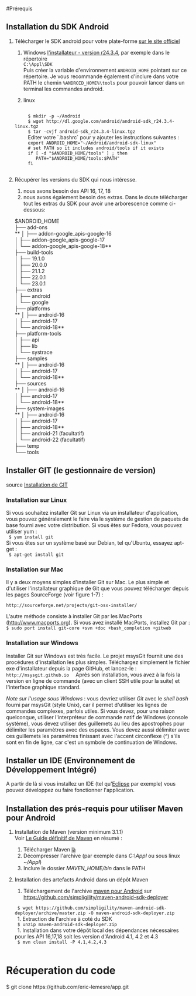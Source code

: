 #Prérequis

## Installation du SDK Android
1. Télécharger le SDK android pour votre plate-forme [sur le site officiel](https://developer.android.com/sdk/index.html#Other)
    1. Windows [l'installateur - version r24.3.4](http://dl.google.com/android/installer_r24.3.4-windows.exe), par exemple dans le répertoire   
    `C:\Appl\SDK`  
        Puis créer la variable d'environnement `ANDROID_HOME` pointant sur ce répertoire. Je vous recommande également d'inclure dans votre PATH le chemin `%ANDROID_HOME%\tools` pour pouvoir lancer dans un terminal les commandes android. 
    
    2. linux  
    <code>
        $ mkdir -p ~/Android  
        $ wget http://dl.google.com/android/android-sdk_r24.3.4-linux.tgz    
        $ tar -cvjf android-sdk_r24.3.4-linux.tgz 
        </code>  
    Editer votre `.bashrc` pour y ajouter les instructions suivantes :  
    <code>
        export ANDROID_HOME="~/Android/android-sdk-linux"  
        # set PATH so it includes android/tools if it exists  
        if [ -d "$ANDROID_HOME/tools" ] ; then  
           PATH="$ANDROID_HOME/tools:$PATH"  
        fi
     </code>
     
2. Récupérer les versions du SDK qui nous intéresse.
    1. nous avons besoin des API 16, 17, 18
    1. nous avons également besoin des extras. Dans le doute télécharger tout les extras du SDK pour avoir une arborescence comme ci-dessous:  
    
    $ANDROID_HOME  
        ├── add-ons  
**        │   ├── addon-google_apis-google-16  
        │   ├── addon-google_apis-google-17  
        │   └── addon-google_apis-google-18**  
        ├── build-tools  
        │   ├── 19.1.0  
        │   ├── 20.0.0  
        │   ├── 21.1.2  
        │   ├── 22.0.1  
        │   └── 23.0.1  
        ├── extras  
        │   ├── android  
        │   └── google  
        ├── platforms  
**        │   ├── android-16  
        │   ├── android-17  
        │   └── android-18**  
        ├── platform-tools  
        │   ├── api  
        │   ├── lib  
        │   └── systrace  
        ├── samples  
**        │   ├── android-16  
        │   ├── android-17  
        │   └── android-18**  
        ├── sources  
**        │   ├── android-16  
        │   ├── android-17  
        │   └── android-18**  
        ├── system-images  
**        │   ├── android-16  
        │   ├── android-17  
        │   ├── android-18**  
        │   ├── android-21 (facultatif)   
        │   └── android-22 (facultatif)  
        ├── temp  
        └── tools  
        
## Installer GIT (le gestionnaire de version)
source [Installation de GIT](https://git-scm.com/book/fr/v1/D%C3%A9marrage-rapide-Installation-de-Git)
### Installation sur Linux

Si vous souhaitez installer Git sur Linux via un installateur d'application, vous pouvez généralement le faire via le système de gestion de paquets de base fourni avec votre distribution. Si vous êtes sur Fedora, vous pouvez utiliser yum :  
<code>
$ yum install git
</code>  
Si vous êtes sur un système basé sur Debian, tel qu'Ubuntu, essayez apt-get :  
<code>
$ apt-get install git
</code>

### Installation sur Mac

Il y a deux moyens simples d'installer Git sur Mac. Le plus simple et d'utiliser l'installateur graphique de Git que vous pouvez télécharger depuis les pages SourceForge (voir figure 1-7) :

`http://sourceforge.net/projects/git-osx-installer/`

L'autre méthode consiste à installer Git par les MacPorts (http://www.macports.org). Si vous avez installé MacPorts, installez Git par :  
``
$ sudo port install git-core +svn +doc +bash_completion +gitweb  
``

### Installation sur Windows

Installer Git sur Windows est très facile. Le projet msysGit fournit une des procédures d'installation les plus simples. Téléchargez simplement le fichier exe d'installateur depuis la page GitHub, et lancez-le :  
``
http://msysgit.github.io  
``
Après son installation, vous avez à la fois la version en ligne de commande (avec un client SSH utile pour la suite) et l'interface graphique standard.

_Note sur l'usage sous Windows_ : vous devriez utiliser _Git_ avec le _shell bash_ fourni par msysGit (style Unix), car il permet d'utiliser les lignes de commandes complexes, parfois utiles. Si vous devez, pour une raison quelconque, utiliser l'interpréteur de commande natif de Windows (console système), vous devez utiliser des guillemets au lieu des apostrophes pour délimiter les paramètres avec des espaces. Vous devez aussi délimiter avec ces guillemets les paramètres finissant avec l'accent circonflexe (^) s'ils sont en fin de ligne, car c'est un symbole de continuation de Windows.

## Installer un IDE (Environnement de Développement Intégré)
A partir de là si vous installez un IDE (tel qu'[Eclipse](https://eclipse.org/downloads/) par exemple) vous pouvez développez ou faire fonctionner l'application. 

## Installation des prés-requis pour utiliser Maven pour Android

1. Installation de Maven (version minimum 3.1.1)  
Voir [Le Guide définitif de Maven](http://maven-guide-fr.erwan-alliaume.com/maven-guide-fr/site/reference/installation.html) en résumé :

    1. Télécharger Maven [là](http://maven.apache.org/download.cgi)    
    2. Décompresser l'archive (par exemple dans _C:\Appl_ ou sous linux _~/Appl_)
    3. Inclure le dossier _MAVEN_HOME/bin_ dans le PATH
    
1. Installation des artefacts Android dans un dépôt Maven
    1. Téléchargement de l'archive [maven pour Android](https://github.com/simpligility/maven-android-sdk-deployer/archive/master.zip) sur https://github.com/simpligility/maven-android-sdk-deployer  
    <code>
    $ wget https://github.com/simpligility/maven-android-sdk-deployer/archive/master.zip -O maven-android-sdk-deployer.zip  
    </code>
    1. Extraction de l'archive à coté du SDK  
    <code>
    $ unzip maven-android-sdk-deployer.zip  
    </code>
    1. Installation dans votre dépôt local des dépendances nécessaires pour les API 16,17,18 soit les version d'Android 4.1, 4.2 et 4.3  
    <code>
    $ mvn clean install -P 4.1,4.2,4.3
    </code>
    
# Récuperation du code
</code>
$ git clone https://github.com/eric-lemesre/app.git
</code>


